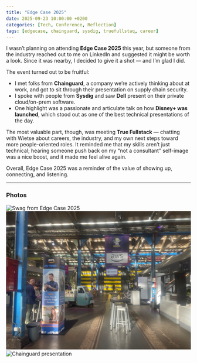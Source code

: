 ```yaml
---
title: "Edge Case 2025"
date: 2025-09-23 10:00:00 +0200
categories: [Tech, Conference, Reflection]
tags: [edgecase, chainguard, sysdig, truefullstaq, career]
---
```


I wasn’t planning on attending **Edge Case 2025** this year, but someone from the industry reached out to me on LinkedIn and suggested it might be worth a look. Since it was nearby, I decided to give it a shot — and I’m glad I did.

The event turned out to be fruitful:  
- I met folks from **Chainguard**, a company we’re actively thinking about at work, and got to sit through their presentation on supply chain security.  
- I spoke with people from **Sysdig** and saw **Dell** present on their private cloud/on-prem software.  
- One highlight was a passionate and articulate talk on how **Disney+ was launched**, which stood out as one of the best technical presentations of the day.  

The most valuable part, though, was meeting **True Fullstack** — chatting with Wietse about careers, the industry, and my own next steps toward more people-oriented roles. It reminded me that my skills aren’t just technical; hearing someone push back on my “not a consultant” self-image was a nice boost, and it made me feel alive again.

Overall, Edge Case 2025 was a reminder of the value of showing up, connecting, and listening.  

---

### Photos
![Swag from Edge Case 2025](/assets/img/posts/2025-09-23-edgecase2025/edgecase2025/edgecase2025-swag.jpeg)  
![Conference floor](/assets/img/posts/2025-09-23-edgecase2025/edgecase2025-floor.jpeg)  
![Chainguard presentation](/assets/img/posts/2025-09-23-edgecase2025/edgecase2025-chainguard.jpegedgecase2025-chainguard.jpeg)  